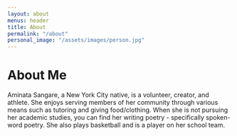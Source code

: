 ```yaml
---
layout: about
menus: header
title: About
permalink: "/about"
personal_image: "/assets/images/person.jpg"
---
```


# About Me

Aminata Sangare, a New York City native, is a volunteer, creator, and athlete. She enjoys serving members of her community through various means such as tutoring and giving food/clothing. When she is not pursuing her academic studies, you can find her writing poetry - specifically spoken-word poetry. She also plays basketball and is a player on her school team.